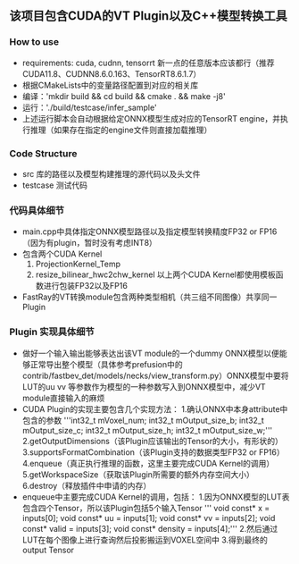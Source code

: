 ## 该项目包含CUDA的VT Plugin以及C++模型转换工具
### How to use
- requirements: cuda, cudnn, tensorrt 新一点的任意版本应该都行（推荐CUDA11.8、CUDNN8.6.0.163、TensorRT8.6.1.7）
- 根据CMakeLists中的变量路径配置到对应的相关库
- 编译：'mkdir build && cd build && cmake . && make -j8'
- 运行：'./build/testcase/infer_sample' 
- 上述运行脚本会自动根据给定ONNX模型生成对应的TensorRT engine，并执行推理（如果存在指定的engine文件则直接加载推理）

### Code Structure
- src 库的路径以及模型构建推理的源代码以及头文件
- testcase 测试代码

### 代码具体细节
- main.cpp中具体指定ONNX模型路径以及指定模型转换精度FP32 or FP16（因为有plugin，暂时没有考虑INT8）
- 包含两个CUDA Kernel
  1. ProjectionKernel_Temp
  2. resize_bilinear_hwc2chw_kernel
  以上两个CUDA Kernel都使用模板函数进行包装FP32以及FP16
- FastRay的VT转换module包含两种类型相机（共三组不同图像）共享同一Plugin

### Plugin 实现具体细节
- 做好一个输入输出能够表达出该VT module的一个dummy ONNX模型以便能够正常导出整个模型（具体参考prefusion中的contrib/fastbev_det/models/necks/view_transform.py）ONNX模型中要将LUT的uu vv 等参数作为模型的一种参数写入到ONNX模型中，减少VT module直接输入的麻烦
- CUDA Plugin的实现主要包含几个实现方法：
  1.确认ONNX中本身attribute中包含的参数 
    '''int32_t mVoxel_num;
    int32_t mOutput_size_b;
    int32_t mOutput_size_c;
    int32_t mOutput_size_h;
    int32_t mOutput_size_w;'''
  2.getOutputDimensions（该Plugin应该输出的Tensor的大小，有形状的）
  3.supportsFormatCombination（该Plugin支持的数据类型FP32 or FP16）
  4.enqueue（真正执行推理的函数，这里主要完成CUDA Kernel的调用）
  5.getWorkspaceSize（获取该Plugin所需要的额外内存空间大小）
  6.destroy（释放插件中申请的内存）
- enqueue中主要完成CUDA Kernel的调用，包括：
  1.因为ONNX模型的LUT表包含四个Tensor，所以该Plugin包括5个输入Tensor
'''  void const* x       = inputs[0];
  void const* uu      = inputs[1];
  void const* vv      = inputs[2];
  void const* valid   = inputs[3];
  void const* density = inputs[4];'''
  2.然后通过LUT在每个图像上进行查询然后投影搬运到VOXEL空间中
  3.得到最终的output Tensor
